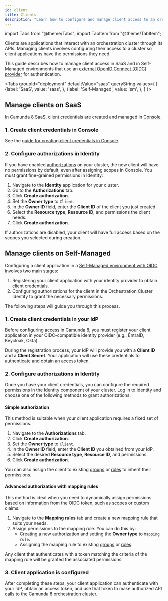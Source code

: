 ```yaml
---
id: client
title: Clients
description: "Learn how to configure and manage client access to an orchestration cluster."
---
```


import Tabs from "@theme/Tabs";
import TabItem from "@theme/TabItem";

Clients are applications that interact with an orchestration cluster through its APIs. Managing clients involves configuring their access to a cluster so client applications have the permissions they need.

This guide describes how to manage client access in SaaS and in Self-Managed environments that use an [external OpenID Connect (OIDC) provider](../concepts/access-control/connect-to-identity-provider.md) for authentication.

<Tabs groupId="deployment" defaultValue="saas" queryString values={
[
{label: 'SaaS', value: 'saas', },
{label: 'Self-Managed', value: 'sm', },
]
}>

<TabItem value='saas'>

## Manage clients on SaaS

In Camunda 8 SaaS, client credentials are created and managed in [Console](../console/introduction-to-console.md).

### 1. Create client credentials in Console

See the [guide for creating client credentials in Console](../console/manage-clusters/manage-api-clients.md#create-a-client).

### 2. Configure authorizations in Identity

If you have enabled [authorizations](/components/concepts/access-control/authorizations.md) on your cluster, the new client will have no permissions by default, even after assigning scopes in Console. You must grant fine-grained permissions in Identity:

1.  Navigate to the **Identity** application for your cluster.
2.  Go to the **Authorizations** tab.
3.  Click **Create authorization**.
4.  Set the **Owner type** to `Client`.
5.  In the **Owner ID** field, enter the **Client ID** of the client you just created.
6.  Select the **Resource type**, **Resource ID**, and permissions the client needs.
7.  Click **Create authorization**.

If authorizations are disabled, your client will have full access based on the scopes you selected during creation.

</TabItem>

<TabItem value='sm'>

## Manage clients on Self-Managed

Configuring a client application in a [Self-Managed environment with OIDC](/self-managed/components/orchestration-cluster/identity/connect-external-identity-provider.md) involves two main stages:

1. Registering your client application with your identity provider to obtain client credentials.
2. Configuring authorizations for the client in the Orchestration Cluster Identity to grant the necessary permissions.

The following steps will guide you through this process.

### 1. Create client credentials in your IdP

Before configuring access in Camunda 8, you must register your client application in your OIDC-compatible identity provider (e.g., EntraID, Keycloak, Okta).

During the registration process, your IdP will provide you with a **Client ID** and a **Client Secret**. Your application will use these credentials to authenticate and obtain an access token.

### 2. Configure authorizations in Identity

Once you have your client credentials, you can configure the required permissions in the Identity component of your cluster. Log in to Identity and choose one of the following methods to grant authorizations.

#### Simple authorization

This method is suitable when your client application requires a fixed set of permissions.

1.  Navigate to the **Authorizations** tab.
2.  Click **Create authorization**.
3.  Set the **Owner type** to `Client`.
4.  In the **Owner ID** field, enter the **Client ID** you obtained from your IdP.
5.  Select the desired **Resource type**, **Resource ID**, and permissions.
6.  Click **Create authorization**.

You can also assign the client to existing [groups](./group.md) or [roles](./role.md) to inherit their permissions.

#### Advanced authorization with mapping rules

This method is ideal when you need to dynamically assign permissions based on information from the OIDC token, such as scopes or custom claims.

1.  Navigate to the **Mapping rules** tab and create a new mapping rule that suits your needs.
2.  Assign permissions to the mapping rule. You can do this by:
    - Creating a new authorization and setting the **Owner type** to `Mapping rule`.
    - Assigning the mapping rule to existing [groups](./group.md) or [roles](./role.md).

Any client that authenticates with a token matching the criteria of the mapping rule will be granted the associated permissions.

### 3. Client application is configured

After completing these steps, your client application can authenticate with your IdP, obtain an access token, and use that token to make authorized API calls to the Camunda 8 orchestration cluster.

</TabItem>
</Tabs>
